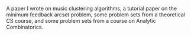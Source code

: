 A paper I wrote on music clustering algorithms, a tutorial paper on the minimum feedback arcset problem, some problem sets from a theoretical CS course, and some problem sets from a course on Analytic Combinatorics.
